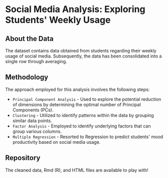 # Social Media Analysis: Exploring Students' Weekly Usage

## About the Data
The dataset contains data obtained from students regarding their weekly usage of social media. Subsequently, the data has been consolidated into a single row through averaging.

## Methodology
The approach employed for this analysis involves the following steps:

* `Principal Component Analysis` - Used to explore the potential reduction of dimensions by determining the optimal number of Principal Components (PCs).
* `Clustering` - Utilized to identify patterns within the data by grouping similar data points.
* `Factor Analysis` - Employed to identify underlying factors that can group various columns.
* `Multiple Regression` - Resorted to Regression to predict students' mood productivity based on social media usage.

## Repository 
The cleaned data, Rmd (R), and HTML files are available to play with!








